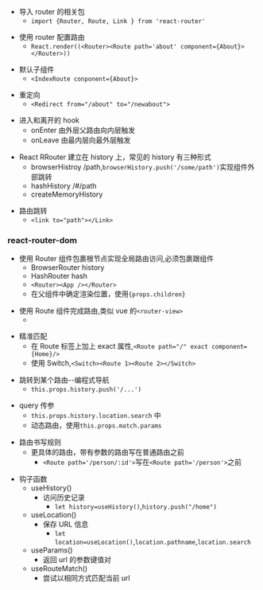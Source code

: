 - 导入 router 的相关包
  - `import {Router, Route, Link } from 'react-router'`

* 使用 router 配置路由
  - `React.render((<Router><Route path='about' component={About}></Router>))`

- 默认子组件
  - `<IndexRoute conponent={About}>`

* 重定向
  - `<Redirect from="/about" to="/newabout">`

- 进入和离开的 hook
  - onEnter 由外层父路由向内层触发
  - onLeave 由最内层向最外层触发

* React RRouter 建立在 history 上，常见的 history 有三种形式
  - browserHistroy /path,`browserHistory.push('/some/path')`实现组件外部跳转
  - hashHistory /#/path
  * createMemoryHistory

- 路由跳转
  - `<link to="path"></Link>`

### react-router-dom

- 使用 Router 组件包裹根节点实现全局路由访问,必须包裹跟组件
  - BrowserRouter history
  - HashRouter hash
  * `<Router><App /></Router>`
  - 在父组件中确定渲染位置，使用`{props.children}`

* 使用 Route 组件完成路由,类似 vue 的`<router-view>`
  - <Route path="/about" component={About}>

- 精准匹配
  - 在 Route 标签上加上 exact 属性,`<Route path="/" exact component={Home}/>`
  * 使用 Switch,`<Switch><Route 1><Route 2></Switch>`

* 跳转到某个路由--编程式导航
  - `this.props.history.push('/...')`

- query 传参
  - `this.props.history.location.search` 中
  * 动态路由，使用`this.props.match.params`

* 路由书写规则
  - 更具体的路由，带有参数的路由写在普通路由之前
    - `<Route path='/person/:id'>`写在`<Route path='/person'>`之前

- 钩子函数
  - useHistory()
    - 访问历史记录
      - `let history=useHistory()`,`history.push("/home")`
  * useLocation()
    - 保存 URL 信息
      - `let location=useLocation()`,`location.pathname`,`location.search`
  - useParams()
    - 返回 url 的参数键值对
  * useRouteMatch()
    - 尝试以相同方式匹配当前 url
